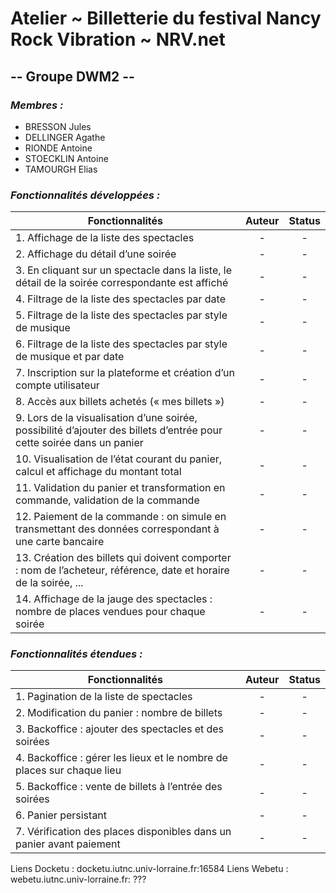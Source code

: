 # Atelier ~ Billetterie du festival Nancy Rock Vibration ~ NRV.net

## -- Groupe DWM2 --

### *Membres :*

- BRESSON Jules
- DELLINGER Agathe
- RIONDE Antoine
- STOECKLIN Antoine
- TAMOURGH Elias

### *Fonctionnalités développées :*
| Fonctionnalités                                                                                                       | Auteur | Status |
|-----------------------------------------------------------------------------------------------------------------------|:------:|:------:|
| 1. Affichage de la liste des spectacles                                                                               |   -    |   -    |
| 2. Affichage du détail d’une soirée                                                                                   |   -    |   -    |
| 3. En cliquant sur un spectacle dans la liste, le détail de la soirée correspondante est affiché                      |   -    |   -    |
| 4. Filtrage de la liste des spectacles par date                                                                       |   -    |   -    |
| 5. Filtrage de la liste des spectacles par style de musique                                                           |   -    |   -    |
| 6. Filtrage de la liste des spectacles par style de musique et par date                                               |   -    |   -    |
| 7. Inscription sur la plateforme et création d’un compte utilisateur                                                  |   -    |   -    |
| 8. Accès aux billets achetés (« mes billets »)                                                                        |   -    |   -    |
| 9. Lors de la visualisation d’une soirée, possibilité d’ajouter des billets d’entrée pour cette soirée dans un panier |   -    |   -    |
| 10. Visualisation de l’état courant du panier, calcul et affichage du montant total                                   |   -    |   -    |
| 11. Validation du panier et transformation en commande, validation de la commande                                     |   -    |   -    |
| 12. Paiement de la commande : on simule en transmettant des données correspondant à une carte bancaire                |   -    |   -    |
| 13. Création des billets qui doivent comporter : nom de l’acheteur, référence, date et horaire de la soirée, ...      |   -    |   -    |
| 14. Affichage de la jauge des spectacles : nombre de places vendues pour chaque soirée                                |   -    |   -    |

### *Fonctionnalités étendues :*
| Fonctionnalités                                                        | Auteur | Status |
|------------------------------------------------------------------------|:------:|:------:|
| 1. Pagination de la liste de spectacles                                |   -    |   -    |
| 2. Modification du panier : nombre de billets                          |   -    |   -    |
| 3. Backoffice : ajouter des spectacles et des soirées                  |   -    |   -    |
| 4. Backoffice : gérer les lieux et le nombre de places sur chaque lieu |   -    |   -    |
| 5. Backoffice : vente de billets à l’entrée des soirées                |   -    |   -    |
| 6. Panier persistant                                                   |   -    |   -    |
| 7. Vérification des places disponibles dans un panier avant paiement   |   -    |   -    |

Liens Docketu : docketu.iutnc.univ-lorraine.fr:16584
Liens Webetu : webetu.iutnc.univ-lorraine.fr: ???